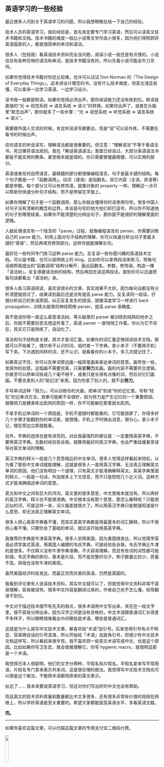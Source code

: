 <div class="inner">
<h2>英语学习的一些经验</h2>
<p>最近很多人问到关于英语学习的问题，所以我想稍微总结一下自己的经验。</p>
<p>技术人员的英语学习，我的经验是，首先肯定要专门学习英语，然后可以读英文技术书籍和文档。技术书籍的难度一般比小说等文学作品小很多，因为他们得照顾非英语国家的人，都是很简单的单词和语法。</p>
<p>很多人（包括我）看英语技术资料完全没问题，阅读小说一般还是有点慢的。小说往往有各种花哨的语法和单词，是技术书籍没有的，所以先看小说可能会牛刀杀鸡。</p>
<p>如果你觉得技术书籍对你还比较难，也许可以试试 Don Norman 的『The Design of Everyday Things』。这本讲设计理念的书，没有什么技术难度，但英文浅显易懂，可以拿来一边学习英语，一边学习设计。</p>
<p>读书我一般都是默读。如果你觉得必须出声，那你阅读能力还没有练到位。默读是直接的“光 =&gt; 视觉系统 =&gt; 语言系统 =&gt; 语义”的转换。如果你出声了，或者在头脑里“默念出声”，那你就多了一些步骤：“光 =&gt; 视觉系统 =&gt; 听觉系统 =&gt; 语言系统 =&gt; 语义”。</p>
<p>需要跟外国人交流的时候，肯定听说读写都要会。但是“说”可以另外练，不需要在看书的时候出声。</p>
<p>任何语言的听说读写，理解语法都是很重要的。但注意：“理解语法”不等于看语法书，死记硬背语法规则。我在「解谜英语语法」里面已经说过，大部分英语语法书都是不能实用的教条，甚至根本就是错的。你只需要掌握最精髓，可以实用的部分。</p>
<p>英语或者任何自然语言，最精髓的部分都很像编程语言。句子是最关键的结构。每个句子都是一个「函数调用」。动词（谓语）是函数名，其它内容（主语，宾语等）都是参数。每个部分又可以有修饰语，就像对象的 property 一样。理解这一点可以帮助你快速分析句子结构，而不是停留在字面上。</p>
<p>如果你理解了句子是一个函数调用，那么你就会懂得何时该使用句号。很多中国人对句子没有清晰的概念和边界。本该是句号的地方他们却打逗号，所以你不知道他的句子到哪里结束。如果你不能清楚的分辨出句子，那你就不能很好的理解里面的逻辑。</p>
<p>人脑处理语言有一个隐含的「parse」过程，就像编程语言的 parser。你需要训练自己的 parse 能力。利用上面对句子结构的理解，你可以快速分析出句子里最关键的“骨架”，然后再填充修饰部分。这样你就能理解长句。</p>
<p>最好花一些时间专门练习这种 parse 能力。反复读一些你感兴趣的英语技术文档。可以是书籍，也可以是网络上的 blog。比如你可以拿两段话来练习，把每句话按照我提出的“函数调用”结构分解开，画出函数名，参数，修饰语，构造一棵「语法树」。反复琢磨语法树的结构，然后再回去读这两段话，直到你可以迅速把每句话都看出「语法树」来。</p>
<p>很多人练习英语阅读，喜欢读很长的文章，其实效果不大好。因为每句话都没有分析清楚就掠过了，结果读到最后还是没有提高 parse 能力。反复读同一段话，仔细分析自己的失误原因，纠正反复发生的错误。就像深度学习一样进行 back propagation，训练头脑里的神经网络 parser，提高 parse 准确度。</p>
<p>我不是说你得一直这么留意语法树。等头脑里的 parser 被训练到纯熟的地步之后，你就不需要刻意去想这件事了。英语 parser 一直悄悄工作着。你以为它不存在，其实它只是熟练了，自动化了。</p>
<p>语法和句子结构是关键，其次才是词汇量。如果你的词汇量足够阅读技术文档，那就可以开始看了。偶尔有不认识的词，临时查一下字典，拿小本子（不要用手机）写下来。下次遇到同样的词，还不认识，就看看你的小本子。多几次就记住了。</p>
<p>如果真记不住，你可以在单词旁边画一幅简笔画来表达单词的意思。画夸张一些，发挥你的创意。这幅画不需要完美，只需要<strong>努力</strong>去画。画的内容不需要符合逻辑，你甚至可以把单词拆成几个毫不相干，或者只是长得有点像的词，然后对它们画画。不要去拿别人的“助记法”来用，因为你拿了别人的，就不会<strong>努力</strong>。</p>
<p>手写单词这种「努力」，可以训练你的大脑，把单词“刻进”你的记忆里。号称“轻松”的记单词方法，效果可能都不会很好，因为努力是产生记忆的一个重要原因。就像努力是健身练出肌肉的原因一样，你不可能躺在那里就长肌肉。</p>
<p>不拿手机记单词的一个原因是，手机不是随时都能看的。它可能锁屏了，你得多好几个步骤才能翻到你的单词表，就很慢。手机上不时弹出消息，很分心。拿小本子记，摆在旁边立即就能看。</p>
<p>另外，字典的选择也是有讲究的。对此我最强烈的建议是：一定要用英英字典，不要用英汉字典。无数的经验告诉我，就算用最好的英汉字典，也会严重延缓甚至误导对英文单词的理解。</p>
<p>英汉字典的释义一般是几个意思相近的中文单词。很多人觉得这样看起来轻松，以为看了那些中文单词就能理解，这就是很多人一直用英汉字典，无法真正理解英文单词的原因。他们没有明白一个道理，只有英文才能准确解释英文。英英字典里面的释义，一般是一句话，外加很多上下文信息，而不只是短短几个近义词。这种方式才能准确描述单词的意思。</p>
<p>英文和中文之间有巨大的鸿沟，英文里的很多意思，中文里根本就没有。所以再好的英汉字典，释义也不能很准确。中文根本没有那个意思，那怎么解释呢？只能用近似的词，可是这样一来，词义偏差就很大了。所以用英汉字典只能勉强知道是什么意思，却无法真正理解英文单词。</p>
<p>很多人担心英英字典看不懂，而其实英英字典都是用最基本的词汇解释，所以不用担心看不懂。只要你会了基础的单词，就应该开始用英英字典。</p>
<p>我推荐的字典是牛津英英字典。很多人崇拜美国，因为美国很发达，所以觉得学英语必须学美式英语，用美国人编撰的韦氏字典。可是经验告诉我，韦氏字典比牛津的差很多。不仅释义没有牛津字典准确，不大容易理解，而且有些词的词性都可能标错。韦氏字典的例句，基本是片段，而不是完整的句子。例子数量比较少，质量不高。排版也没有牛津的美观。</p>
<p>虽然美国经济科技发达，而最正宗而优美的英语，仍然是英国的。</p>
<p>我看到评论里有人说读技术资料，其实中文就可以了，但我觉得中文资料非常不容易理解，容易被误导。很多中文内容是翻译过来的，作者自己也不怎么懂，经常翻译不到位。</p>
<p>中文对于描述技术细节有先天的弱点，很多术语用中文写出来，夹在在一段文字里，很不容易分辨出来。因为汉字之间是没有空格的，中文术语跟普通词汇长得差不多样子，所以眼睛很难看出中间哪些是术语，哪些是普通词汇。</p>
<p>这就是为什么我写中文技术文章，都喜欢给“术语”加引号。后来觉得引号有点不明显，容易跟说话的引号混淆，所以开始给「术语」加直角引号。但很少有中文技术文档这样写，所以看起来很辛苦。我不喜欢把一些英文术语写成中文，也是这个原因。比如如果你写卫生宏，我会很难理解它。你写 hygienic macro，就很明显那是一个术语。</p>
<p>我觉得日本人很聪明，他们的文字分两种，平假名和片假名。平假名拿来写平常用语，片假名专门拿来表示外来词。这是很合理的做法。我觉得写中文技术文档也可以借鉴这个做法，干脆把术语都用原来的英文表示。</p>
<p>扯远了…… 我本来要说英语学习，但这对你们写出好的中文也会有帮助。</p>
<p>而且英文的技术资料质量和数量都比中文多很多，还有很多非常有价值的视频在网络上，所以学好英语是至关重要的。希望大家都能提高英语水平，多看英语文献。</p>
<p><strong>完。</strong></p>
<hr />
<p>如果你喜欢这篇文章，可以扫描这篇文章的专用支付宝二维码付费。</p>
<p><img src="https://www.yinwang.org/images/alipay-20200308.jpg" width="15%" /></p>
</div>
<div class="ad-banner" style="margin-top: 5px">
<script async src="//pagead2.googlesyndication.com/pagead/js/adsbygoogle.js"></script>
<ins class="adsbygoogle"
                    style="display:inline-block;width:100%;height:90px"
                    data-ad-client="ca-pub-1331524016319584"
                    data-ad-slot="6657867155"></ins>
<script>(adsbygoogle = window.adsbygoogle || []).push({});</script>
</div>
<script data-ad-client="ca-pub-1331524016319584" async
            src="https://pagead2.googlesyndication.com/pagead/js/adsbygoogle.js">
</script>
    